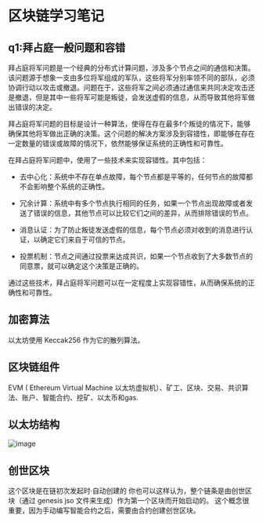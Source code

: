 # 区块链学习笔记

## q1:拜占庭一般问题和容错
拜占庭将军问题是一个经典的分布式计算问题，涉及多个节点之间的通信和决策。该问题源于想象一支由多位将军组成的军队，这些将军分别率领不同的部队，必须协调行动以攻击或撤退。问题在于，这些将军之间必须通过通信来共同决定攻击还是撤退，但是其中一些将军可能是叛徒，会发送虚假的信息，从而导致其他将军做出错误的决定。

拜占庭将军问题的目标是设计一种算法，使得在存在最多f个叛徒的情况下，能够确保其他将军做出正确的决策。这个问题的解决方案涉及到容错性，即能够在存在一定数量的错误或故障的情况下，依然能够保证系统的正确性和可靠性。

在拜占庭将军问题中，使用了一些技术来实现容错性。其中包括：

- 去中心化：系统中不存在单点故障，每个节点都是平等的，任何节点的故障都不会影响整个系统的正确性。

- 冗余计算：系统中有多个节点执行相同的任务，如果一个节点出现故障或者发送了错误的信息，其他节点可以比较它们之间的差异，从而排除错误的节点。

- 消息认证：为了防止叛徒发送虚假的信息，每个节点必须对收到的消息进行认证，以确定它们来自于可信的节点。

- 投票机制：节点之间通过投票来达成共识，如果一个节点收到了大多数节点的同意票，就可以确定这个决策是正确的。

通过这些技术，拜占庭将军问题可以在一定程度上实现容错性，从而确保系统的正确性和可靠性。

## 加密算法
以太坊使用 Keccak256 作为它的散列算法。

## 区块链组件
EVM ( Ethereum Virtual Machine 以太坊虚拟机）、矿工、区块、交易、共识算法、账户、智能合约、挖矿、以太币和gas.

## 以太坊结构
![image](https://user-images.githubusercontent.com/85286598/220414354-94f2bdb9-ce50-48f8-b082-4c81e49ce8e0.png)

## 创世区块
这个区块是在链初次发起时·自动创建的 你也可以这样认为，整个链条是由创世区块（通过 genesis jso 文件来生成）作为第一个区块而开始启动的。
这个概念很重要，因为手动编写智能合约之后，需要由合约创建创世区块。
